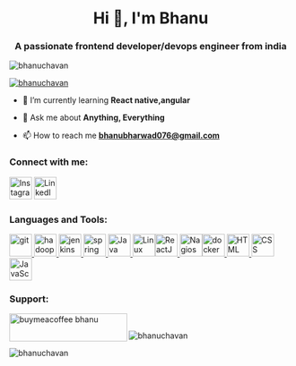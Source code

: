 <h1 align="center">Hi 👋, I'm Bhanu</h1>
<h3 align="center">A passionate frontend developer/devops engineer from india</h3>

<p align="left"> <img src="https://komarev.com/ghpvc/?username=bhanuchavan&label=Profile%20views&color=0e75b6&style=flat" alt="bhanuchavan" /> </p>

<p align="left"> <a href="https://github.com/ryo-ma/github-profile-trophy"><img src="https://github-profile-trophy.vercel.app/?username=bhanuchavan" alt="bhanuchavan" /></a> </p>

- 🌱 I’m currently learning **React native,angular**

- 💬 Ask me about **Anything, Everything**

- 📫 How to reach me **bhanubharwad076@gmail.com**



<h3 align="left">Connect with me:</h3>
<p align="left"><a href="https://www.instagram.com/bhanu__bharwad" target="_blank" rel="noreferrer"><img src="https://www.vectorlogo.zone/logos/instagram/instagram-icon.svg" alt="Instagram" width="40" height="40"/></a> <a href="https://www.linkedin.com/in/bhanu-chavan15" target="_blank" rel="noreferrer">
<img src="https://www.vectorlogo.zone/logos/linkedin/linkedin-icon.svg" alt="LinkedIn" width="40" height="40"/></a>

</p>

<h3 align="left">Languages and Tools:</h3>
<p align="left">  <a href="https://git-scm.com/" target="_blank" rel="noreferrer"> <img src="https://www.vectorlogo.zone/logos/git-scm/git-scm-icon.svg" alt="git" width="40" height="40"/> </a> <a href="https://hadoop.apache.org/" target="_blank" rel="noreferrer"> <img src="https://www.vectorlogo.zone/logos/apache_hadoop/apache_hadoop-icon.svg" alt="hadoop" width="40" height="40"/> </a> <a href="https://www.java.com" target="_blank" rel="noreferrer">   <img src="https://www.vectorlogo.zone/logos/jenkins/jenkins-icon.svg" alt="jenkins" width="40" height="40"/> </a> <a href="https://kubernetes.io" target="_blank" rel="noreferrer"> </a> <a href="https://reactjs.org/" target="_blank" rel="noreferrer"> 
<a href="https://spring.io/" target="_blank" rel="noreferrer"> <img src="https://www.vectorlogo.zone/logos/springio/springio-icon.svg" alt="spring" width="40" height="40"/> </a><a href="https://www.java.com/" target="_blank" rel="noreferrer"></a><img src="https://www.vectorlogo.zone/logos/java/java-icon.svg" alt="Java" width="40" height="40"/></a><a href="https://www.linux.org/" target="_blank" rel="noreferrer"> <img src="https://www.vectorlogo.zone/logos/linux/linux-icon.svg" alt="Linux" width="40" height="40"/></a><a href="https://reactjs.org/" target="_blank" rel="noreferrer"><img src="https://www.vectorlogo.zone/logos/reactjs/reactjs-icon.svg" alt="ReactJS" width="40" height="40"/></a><a href="https://www.nagios.org/" target="_blank" rel="noreferrer">
  <img src="https://www.vectorlogo.zone/logos/nagios/nagios-icon.svg" alt="Nagios" width="40" height="40"/></a><a href="https://www.docker.com/" target="_blank" rel="noreferrer"><img src="https://www.vectorlogo.zone/logos/docker/docker-icon.svg" alt="docker" width="40" height="40"/></a><a href="https://www.w3.org/html/" target="_blank" rel="noreferrer">
  <img src="https://www.vectorlogo.zone/logos/w3_html5/w3_html5-icon.svg" alt="HTML" width="40" height="40"/>
</a><a href="https://www.w3.org/Style/CSS/" target="_blank" rel="noreferrer">
  <img src="https://www.vectorlogo.zone/logos/netlifyapp_watercss/netlifyapp_watercss-icon.svg" alt="CSS" width="40" height="40"/>
</a><a href="https://www.javascript.com/" target="_blank" rel="noreferrer">
  <img src="https://www.vectorlogo.zone/logos/javascript/javascript-icon.svg" alt="JavaScript" width="40" height="40"/>
</a>
 </p>

<h3 align="left">Support:</h3>
<p><a href="https://www.buymeacoffee.com/buymeacoffee bhanu"> <img align="left" src="https://cdn.buymeacoffee.com/buttons/v2/default-yellow.png" height="50" width="210" alt="buymeacoffee bhanu" /></a>
<br>
<p><img align="center" src="https://github-readme-stats.vercel.app/api/top-langs?username=bhanuchavan&show_icons=true&locale=en&layout=compact" alt="bhanuchavan" /></p>

<p><img align="center" src="https://github-readme-streak-stats.herokuapp.com/?user=bhanuchavan&" alt="bhanuchavan" /></p>
